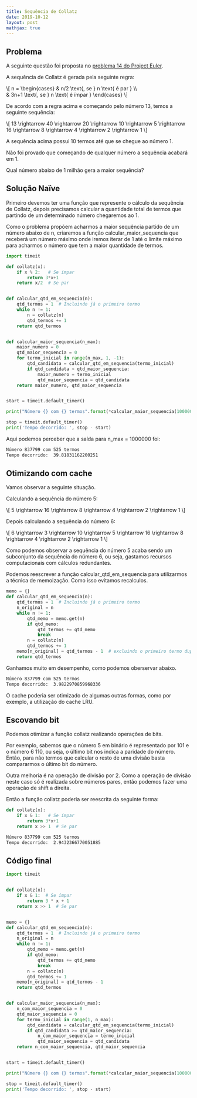 ```yaml
---
title: Sequência de Collatz
date: 2019-10-12
layout: post
mathjax: true
---
```


## Problema

A seguinte questão foi proposta no [problema 14 do Project Euler](https://www.projecteuler.net/problem=14 "Problema 14 do Project Euler").

A sequência de Collatz é gerada pela seguinte regra:

\\[
n =
\begin{cases}
  & n/2 \text{, se } n \text{ é par } \\\\  
  & 3n+1 \text{, se } n \text{ é ímpar }
\end{cases}
\\]

De acordo com a regra acima e começando pelo número 13, temos a seguinte sequência:

\\[ 13 \rightarrow 40 \rightarrow 20 \rightarrow 10 \rightarrow 5 \rightarrow 16 \rightarrow 8 \rightarrow 4 \rightarrow 2 \rightarrow 1 \\]

A sequência acima possui 10 termos até que se chegue ao número 1.

Não foi provado que começando de qualquer número a sequência acabará em 1.

Qual número abaixo de 1 milhão gera a maior sequência?

## Solução Naïve

Primeiro devemos ter uma função que represente o cálculo da sequência de Collatz, depois precisamos calcular a quantidade total de termos que partindo de um determinado número chegaremos ao 1.

Como o problema propõem acharmos a maior sequência partido de um número abaixo de n, criaremos a função calcular_maior_sequencia que receberá um número máximo onde iremos iterar de 1 até o limite máximo para acharmos o número que tem a maior quantidade de termos.

```python
import timeit

def collatz(x):
    if x % 2:   # Se ímpar
        return 3*x+1
    return x/2  # Se par


def calcular_qtd_em_sequencia(n):
    qtd_termos = 1  # Incluindo já o primeiro termo
    while n != 1:
        n = collatz(n)
        qtd_termos += 1
    return qtd_termos


def calcular_maior_sequencia(n_max):
    maior_numero = 0
    qtd_maior_sequencia = 0
    for termo_inicial in range(n_max, 1, -1):
        qtd_candidata = calcular_qtd_em_sequencia(termo_inicial)
        if qtd_candidata > qtd_maior_sequencia:
            maior_numero = termo_inicial
            qtd_maior_sequencia = qtd_candidata
    return maior_numero, qtd_maior_sequencia


start = timeit.default_timer()

print("Número {} com {} termos".format(*calcular_maior_sequencia(1000000)))

stop = timeit.default_timer()
print('Tempo decorrido: ', stop - start)
```

Aqui podemos perceber que a saída para n_max = 1000000 foi:

```bash
Número 837799 com 525 termos
Tempo decorrido:  39.81831162200251
```

## Otimizando com cache

Vamos observar a seguinte situação.

Calculando a sequência do número 5:

\\[ 5 \rightarrow 16 \rightarrow 8 \rightarrow 4 \rightarrow 2 \rightarrow 1 \\]

Depois calculando a sequência do número 6:

\\[ 6 \rightarrow 3 \rightarrow 10 \rightarrow 5 \rightarrow 16 \rightarrow 8 \rightarrow 4 \rightarrow 2 \rightarrow 1 \\]

Como podemos observar a sequência do número 5 acaba sendo um subconjunto da sequência do número 6, ou seja, gastamos recursos computacionais com cálculos redundantes.

Podemos reescrever a função calcular_qtd_em_sequencia para utilizarmos a técnica de memoização. Como isso evitamos recalculos.

```python
memo = {}
def calcular_qtd_em_sequencia(n):
    qtd_termos = 1  # Incluindo já o primeiro termo
    n_original = n
    while n != 1:
        qtd_memo = memo.get(n)
        if qtd_memo:
            qtd_termos += qtd_memo
            break
        n = collatz(n)
        qtd_termos += 1
    memo[n_original] = qtd_termos - 1  # excluindo o primeiro termo duplicado
    return qtd_termos
```

Ganhamos muito em desempenho, como podemos oberservar abaixo.

```bash
Número 837799 com 525 termos
Tempo decorrido:  3.9822970859968336
```

O cache poderia ser otimizado de algumas outras formas, como por exemplo, a utilização do cache LRU.

## Escovando bit

Podemos otimizar a função collatz realizando operações de bits.

Por exemplo, sabemos que o número 5 em binário é representado por 101 e o número 6 110, ou seja, o último bit nos indica a paridade do número. Então, para não termos que calcular o resto de uma divisão basta compararmos o último bit do número.

Outra melhoria é na operação de divisão por 2. Como a operação de divisão neste caso só é realizada sobre números pares, então podemos fazer uma operação de shift a direita.

Então a função collatz poderia ser reescrita da seguinte forma:

```python
def collatz(x):
    if x & 1:   # Se ímpar
        return 3*x+1
    return x >> 1  # Se par
```

```bash
Número 837799 com 525 termos
Tempo decorrido:  2.9432366770051885
```

## Código final

```python
import timeit


def collatz(x):
    if x & 1:  # Se ímpar
        return 3 * x + 1
    return x >> 1  # Se par


memo = {}
def calcular_qtd_em_sequencia(n):
    qtd_termos = 1  # Incluindo já o primeiro termo
    n_original = n
    while n != 1:
        qtd_memo = memo.get(n)
        if qtd_memo:
            qtd_termos += qtd_memo
            break
        n = collatz(n)
        qtd_termos += 1
    memo[n_original] = qtd_termos - 1
    return qtd_termos


def calcular_maior_sequencia(n_max):
    n_com_maior_sequencia = 0
    qtd_maior_sequencia = 0
    for termo_inicial in range(1, n_max):
        qtd_candidata = calcular_qtd_em_sequencia(termo_inicial)
        if qtd_candidata >= qtd_maior_sequencia:
            n_com_maior_sequencia = termo_inicial
            qtd_maior_sequencia = qtd_candidata
    return n_com_maior_sequencia, qtd_maior_sequencia


start = timeit.default_timer()

print("Número {} com {} termos".format(*calcular_maior_sequencia(1000000)))

stop = timeit.default_timer()
print('Tempo decorrido: ', stop - start)
```
